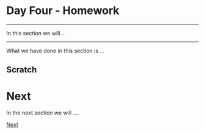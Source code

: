 # Day Four - Homework

---

In this section we will ..

---




What we have done in this section is ...


## Scratch


# Next

In the next section we will ....

[Next](05-01.md)
